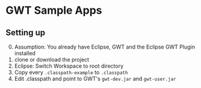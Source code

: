 GWT Sample Apps
===============

Setting up
----------
0. Assumption: You already have Eclipse, GWT and the Eclipse GWT Plugin installed
1. clone or download the project
2. Eclipse: Switch Workspace to root directory
3. Copy every `.classpath-example` to `.classpath`
4. Edit .classpath and point to GWT's `gwt-dev.jar` and `gwt-user.jar`
